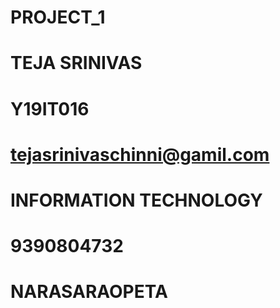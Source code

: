 # PROJECT_1
# TEJA SRINIVAS
# Y19IT016
# tejasrinivaschinni@gamil.com
# INFORMATION TECHNOLOGY
# 9390804732
# NARASARAOPETA

